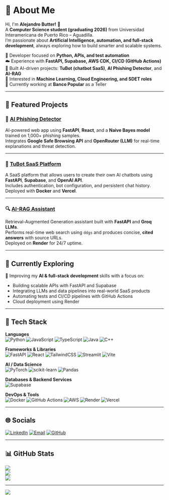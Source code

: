 # 💫 About Me

Hi, I'm **Alejandro Butter!** 👋  
A **Computer Science student (graduating 2026)** from Universidad Interamericana de Puerto Rico – Aguadilla.  
I’m passionate about **Artificial Intelligence, automation, and full-stack development**, always exploring how to build smarter and scalable systems.  

🐍 Developer focused on **Python, APIs, and test automation**  
☁️ Experience with **FastAPI, Supabase, AWS CDK, CI/CD (GitHub Actions)**  
🤖 Built AI-driven projects: **TuBot (chatbot SaaS)**, **AI Phishing Detector**, and **AI-RAG**  
🧠 Interested in **Machine Learning, Cloud Engineering, and SDET roles**  
💼 Currently working at **Banco Popular** as a Teller  

---

## 🚀 Featured Projects

### 🧠 [AI Phishing Detector](https://github.com/butter6482/phishing-detector-ai)  

AI-powered web app using **FastAPI**, **React**, and a **Naive Bayes model** trained on 1,000+ phishing samples.  
Integrates **Google Safe Browsing API** and **OpenRouter (LLM)** for real-time explanations and threat detection.

---

### 💬 [TuBot SaaS Platform](https://github.com/butter6482/tubot)  

A SaaS platform that allows users to create their own AI chatbots using **FastAPI**, **Supabase**, and **OpenAI API**.  
Includes authentication, bot configuration, and persistent chat history. Deployed with **Docker** and **Vercel**.

---

### 🔍 [AI-RAG Assistant](https://ai-rag-1.onrender.com)  
 
Retrieval-Augmented Generation assistant built with **FastAPI** and **Groq LLMs**.  
Performs real-time web search using `ddgs` and produces concise, **cited answers** with source URLs.  
Deployed on **Render** for 24/7 uptime.

---

## 🌱 Currently Exploring
🚀 Improving my **AI & full-stack development** skills with a focus on:
- Building scalable APIs with FastAPI and Supabase  
- Integrating LLMs and data pipelines into real-world SaaS products  
- Automating tests and CI/CD pipelines with GitHub Actions  
- Cloud deployment using Render  

---

## 🧰 Tech Stack

**Languages**  
![Python](https://img.shields.io/badge/python-3670A0?style=flat&logo=python&logoColor=ffdd54)
![JavaScript](https://img.shields.io/badge/javascript-%23323330.svg?style=flat&logo=javascript&logoColor=%23F7DF1E)
![TypeScript](https://img.shields.io/badge/typescript-%23007ACC.svg?style=flat&logo=typescript&logoColor=white)
![Java](https://img.shields.io/badge/java-%23ED8B00.svg?style=flat&logo=openjdk&logoColor=white)
![C++](https://img.shields.io/badge/c++-%2300599C.svg?style=flat&logo=c%2B%2B&logoColor=white)

**Frameworks & Libraries**  
![FastAPI](https://img.shields.io/badge/FastAPI-005571?style=flat&logo=fastapi)
![React](https://img.shields.io/badge/react-%2320232a.svg?style=flat&logo=react&logoColor=%2361DAFB)
![TailwindCSS](https://img.shields.io/badge/tailwindcss-%2338B2AC.svg?style=flat&logo=tailwind-css&logoColor=white)
![Streamlit](https://img.shields.io/badge/Streamlit-FF4B4B.svg?style=flat&logo=streamlit&logoColor=white)
![Vite](https://img.shields.io/badge/vite-%23646CFF.svg?style=flat&logo=vite&logoColor=white)

**AI / Data Science**  
![PyTorch](https://img.shields.io/badge/PyTorch-%23EE4C2C.svg?style=flat&logo=PyTorch&logoColor=white)
![scikit-learn](https://img.shields.io/badge/scikit--learn-%23F7931E.svg?style=flat&logo=scikit-learn&logoColor=white)
![Pandas](https://img.shields.io/badge/pandas-%23150458.svg?style=flat&logo=pandas&logoColor=white)

**Databases & Backend Services**  
![Supabase](https://img.shields.io/badge/Supabase-3ECF8E?style=flat&logo=supabase&logoColor=white)

**DevOps & Tools**  
![Docker](https://img.shields.io/badge/docker-%230db7ed.svg?style=flat&logo=docker&logoColor=white)
![GitHub Actions](https://img.shields.io/badge/github%20actions-%232671E5.svg?style=flat&logo=githubactions&logoColor=white)
![AWS](https://img.shields.io/badge/AWS-%23FF9900.svg?style=flat&logo=amazonaws&logoColor=white)
![Render](https://img.shields.io/badge/Render-46E3B7.svg?style=flat&logo=render&logoColor=white)
![Vercel](https://img.shields.io/badge/vercel-%23000000.svg?style=flat&logo=vercel&logoColor=white)

---

## 🌐 Socials
[![LinkedIn](https://img.shields.io/badge/LinkedIn-%230077B5.svg?logo=linkedin&logoColor=white)](https://linkedin.com/in/alejandro-butter-cs)
[![Email](https://img.shields.io/badge/Email-D14836?logo=gmail&logoColor=white)](mailto:alejandrobutter316@gmail.com)
[![GitHub](https://img.shields.io/badge/GitHub-%23121011.svg?logo=github&logoColor=white)](https://github.com/butter6482)

---

## 📊 GitHub Stats
![](https://github-readme-stats.vercel.app/api?username=butter6482&theme=dark&hide_border=false&include_all_commits=false&count_private=false)  
![](https://nirzak-streak-stats.vercel.app/?user=butter6482&theme=dark&hide_border=false)  
![](https://github-readme-stats.vercel.app/api/top-langs/?username=butter6482&theme=dark&hide_border=false&layout=compact)

---

[![](https://visitcount.itsvg.in/api?id=butter6482&icon=0&color=0)](https://visitcount.itsvg.in)
